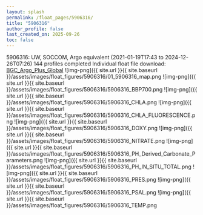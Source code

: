 ```yaml
---
layout: splash
permalink: /float_pages/5906316/
title: "5906316"
author_profile: false
last_created_on: 2025-09-26
toc: false
---
```

 
5906316: UW, SOCCOM, Argo equivalent (2021-01-19T17:43 to 2024-12-26T07:26)
144 profiles completed
Individual float file download: [BGC_Argo_Plus_Global](https://ftp.soest.hawaii.edu/bgc_argo_plus/Individual_Floats/outliers_removed/5906316_Sprof_processed.nc)
![img-png]({{ site.url }}{{ site.baseurl }}/assets/images/float_figures/5906316/01_5906316_map.png
![img-png]({{ site.url }}{{ site.baseurl }}/assets/images/float_figures/5906316/5906316_BBP700.png
![img-png]({{ site.url }}{{ site.baseurl }}/assets/images/float_figures/5906316/5906316_CHLA.png
![img-png]({{ site.url }}{{ site.baseurl }}/assets/images/float_figures/5906316/5906316_CHLA_FLUORESCENCE.png
![img-png]({{ site.url }}{{ site.baseurl }}/assets/images/float_figures/5906316/5906316_DOXY.png
![img-png]({{ site.url }}{{ site.baseurl }}/assets/images/float_figures/5906316/5906316_NITRATE.png
![img-png]({{ site.url }}{{ site.baseurl }}/assets/images/float_figures/5906316/5906316_PH_Derived_Carbonate_Parameters.png
![img-png]({{ site.url }}{{ site.baseurl }}/assets/images/float_figures/5906316/5906316_PH_IN_SITU_TOTAL.png
![img-png]({{ site.url }}{{ site.baseurl }}/assets/images/float_figures/5906316/5906316_PRES.png
![img-png]({{ site.url }}{{ site.baseurl }}/assets/images/float_figures/5906316/5906316_PSAL.png
![img-png]({{ site.url }}{{ site.baseurl }}/assets/images/float_figures/5906316/5906316_TEMP.png
